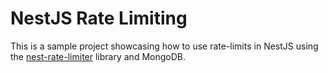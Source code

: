 # NestJS Rate Limiting

This is a sample project showcasing how to use rate-limits in NestJS using the [nest-rate-limiter](https://github.com/ozkanonur/nestjs-rate-limiter) library and MongoDB.
